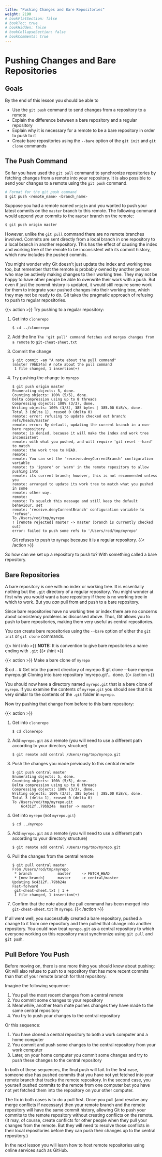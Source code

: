 ```yaml
---
title: "Pushing Changes and Bare Repositories"
weight: 2190
# bookFlatSection: false
# bookToc: true
# bookHidden: false
# bookCollapseSection: false
# bookComments: true
---
```


# Pushing Changes and Bare Repositories

## Goals

By the end of this lesson you should be able to

- Use the `git push` command to send changes from a repository to a remote
- Explain the difference between a bare repository and a regular repository
- Explain why it is necessary for a remote to be a bare repository in order to push to it
- Create bare repositories using the `--bare` option of the `git init` and `git clone` commands

## The Push Command

So far you have used the `git pull` command to synchronize repositories by fetching changes from a remote into your repository.  It is also possible to send your changes to a remote using the `git push` command.  

```sh
# Format for the git push command
$ git push <remote_name> <branch_name>
```

Suppose you had a remote named `origin` and you wanted to push your latest commits on the `master` branch to this remote.  The following command would append your commits to the `master` branch on the remote:

```sh
$ git push origin master
```

However, unlike the `git pull` command there are no remote branches involved.  Commits are sent directly from a local branch in one repository to a local branch in another repository.  This has the effect of causing the index and working tree of the remote to be inconsistent with its commit history, which now includes the pushed commits.

You might wonder why Git doesn't just update the index and working tree too, but remember that the remote is probably owned by another person who may be actively making changes to their working tree. They may not be happy to have other people be able to overwrite their work with a push.  But even if just the commit history is updated, it would still require some work for them to integrate your pushed changes into their working tree, which they may not be ready to do.  Git takes the pragmatic approach of refusing to push to regular repositories.

{{< action >}}
Try pushing to a regular repository:
1. Get into `clonerepo`
    ```text
    $ cd ../clonerepo
    ```
2. Add the line `The 'git pull' command fetches and merges changes from a remote` to `git-cheat-sheet.txt`
3. Commit the change
    ```text
    $ git commit -am "A note about the pull command"
    [master 79bb24a] A note about the pull command
     1 file changed, 1 insertion(+)
    ```
4. Try pushing the change to `myrepo`
    ```text
    $ git push origin master
    Enumerating objects: 5, done.
    Counting objects: 100% (5/5), done.
    Delta compression using up to 8 threads
    Compressing objects: 100% (3/3), done.
    Writing objects: 100% (3/3), 385 bytes | 385.00 KiB/s, done.
    Total 3 (delta 1), reused 0 (delta 0)
    remote: error: refusing to update checked out branch: refs/heads/master
    remote: error: By default, updating the current branch in a non-bare repository
    remote: is denied, because it will make the index and work tree inconsistent
    remote: with what you pushed, and will require 'git reset --hard' to match
    remote: the work tree to HEAD.
    remote: 
    remote: You can set the 'receive.denyCurrentBranch' configuration variable
    remote: to 'ignore' or 'warn' in the remote repository to allow pushing into
    remote: its current branch; however, this is not recommended unless you
    remote: arranged to update its work tree to match what you pushed in some
    remote: other way.
    remote: 
    remote: To squelch this message and still keep the default behaviour, set
    remote: 'receive.denyCurrentBranch' configuration variable to 'refuse'.
    To /Users/rod/tmp/myrepo
    ! [remote rejected] master -> master (branch is currently checked out)
    error: failed to push some refs to '/Users/rod/tmp/myrepo'
    ```

    Git refuses to push to `myrepo` because it is a regular repository.
{{< /action >}}

So how can we set up a repository to push to?  With something called a bare repository.

## Bare Repositories

A bare repository is one with no index or working tree.  It is essentially nothing but the `.git` directory of a regular repository.  You might wonder at first why you would want a bare repository if there is no working tree in which to work.  But you *can* pull from and push to a bare repository.

Since bare repositories have no working tree or index there are no concerns about consistency problems as discussed above.  Thus, Git allows you to push to bare repositories, making them very useful as central repositories.

You can create bare repositories using the `--bare` option of either the `git init` or `git clone` commands.

{{< hint info >}}
**NOTE:** It is convention to give bare repositories a name ending with `.git`
{{< /hint >}}

{{< action >}}
Make a bare clone of `myrepo`

$ cd ..   # Get into the parent directory of myrepo
$ git clone --bare myrepo myrepo.git
Cloning into bare repository 'myrepo.git'...
done.
{{< /action >}}

You should now have a directory named `myrepo.git` that is a bare clone of `myrepo`.  If you examine the contents of `myrepo.git` you should see that it is very similar to the contents of the `.git` folder in `myrepo`.

Now try pushing that change from before to this bare repository:

{{< action >}}
1. Get into `clonerepo`
    ```text
    $ cd clonerepo
    ```
2. Add `myrepo.git` as a remote (you will need to use a different path according to your directory structure)
    ```text
    $ git remote add central /Users/rog/tmp/myrepo.git
    ```
3. Push the changes you made previously to this central remote
    ```text
    $ git push central master
    Enumerating objects: 5, done.
    Counting objects: 100% (5/5), done.
    Delta compression using up to 8 threads
    Compressing objects: 100% (3/3), done.
    Writing objects: 100% (3/3), 385 bytes | 385.00 KiB/s, done.
    Total 3 (delta 1), reused 0 (delta 0)
    To /Users/rod/tmp/myrepo.git
        6c4312f..79bb24a  master -> master
4. Get into `myrepo` (not `myrepo.git`)
    ```text
    $ cd ../myrepo
    ```
5. Add `myrepo.git` as a remote (you will need to use a different path according to your directory structure)
    ```text
    $ git remote add central /Users/rog/tmp/myrepo.git
    ``` 
6. Pull the changes from the central remote
    ```text
    $ git pull central master
    From /Users/rod/tmp/myrepo
     * branch            master     -> FETCH_HEAD
     * [new branch]      master     -> central/master
    Updating 6c4312f..79bb24a
    Fast-forward
     git-cheat-sheet.txt | 1 +
     1 file changed, 1 insertion(+)
7. Confirm that the note about the pull command has been merged into `git-cheat-sheet.txt` in `myrepo`.
{{< /action >}}

If all went well, you successfully created a bare repository, pushed a change to it from one repository and then pulled that change into another repository.  You could now treat `myrepo.git` as a central repository to which everyone working on this repository must synchronize using `git pull` and `git push`.

## Pull Before You Push

Before moving on, there is one more thing you should know about pushing:  Git will also refuse to push to a repository that has more recent commits than that of your remote branch for that repository.

Imagine the following sequence:

1. You pull the most recent changes from a central remote
1. You commit some changes to your repository
1. Meanwhile, another team mate pushes changes they have made to the same central repository
1. You try to push your changes to the central repository

Or this sequence:

1. You have cloned a central repository to both a work computer and a home computer
1. You commit and push some changes to the central repository from your work computer
1. Later, on your home computer you commit some changes and try to push these changes to the central repository

In both of these sequences, the final push will fail.  In the first case, someone else has pushed commits that you have not yet fetched into your remote branch that tracks the remote repository.  In the second case, you yourself pushed commits to the remote from one computer but you have not yet fetched them into the repository on your other computer.

The fix in both cases is to do a pull first.  Once you pull (and resolve any merge conflicts if necessary) then your remote branch and the remote repository will have the same commit history, allowing Git to push your commits to the remote repository without creating conflicts on the remote.  (It may, of course, create conflicts for other people when they pull your changes from the remote.  But they will need to resolve those conflicts in their local repositories before they can push their changes up to the central repository.)

In the next lesson you will learn how to host remote repositories using online services such as GitHub.